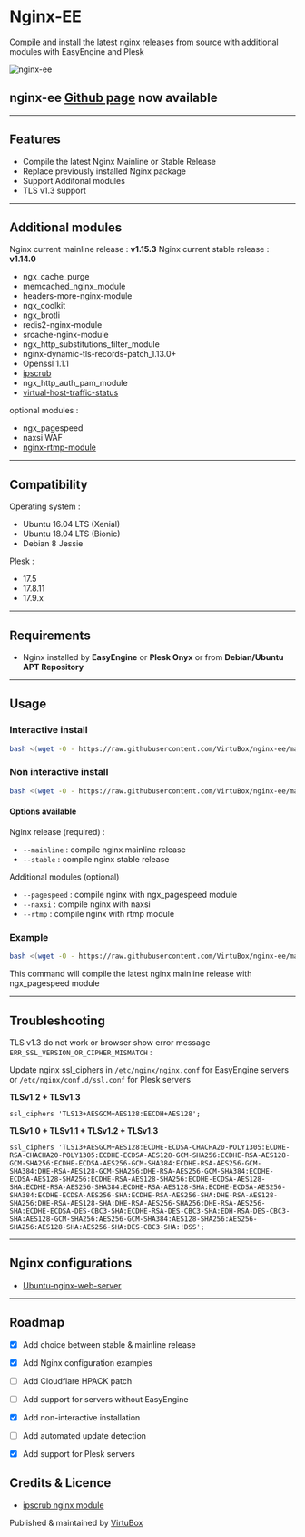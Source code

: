 # Nginx-EE

Compile and install the latest nginx releases from source with additional modules with EasyEngine and Plesk

![nginx-ee](https://raw.githubusercontent.com/VirtuBox/nginx-ee/master/nginx-ee.png)

## nginx-ee [Github page](https://virtubox.github.io/nginx-ee/) now available

---

## Features

* Compile the latest Nginx Mainline or Stable Release
* Replace previously installed Nginx package
* Support Additonal modules
* TLS v1.3 support

---

## Additional modules

Nginx current mainline release : **v1.15.3**
Nginx current stable release : **v1.14.0**

* ngx_cache_purge
* memcached_nginx_module
* headers-more-nginx-module
* ngx_coolkit
* ngx_brotli
* redis2-nginx-module
* srcache-nginx-module
* ngx_http_substitutions_filter_module
* nginx-dynamic-tls-records-patch_1.13.0+
* Openssl 1.1.1
* [ipscrub](http://www.ipscrub.org/)
* ngx_http_auth_pam_module
* [virtual-host-traffic-status](https://github.com/vozlt/nginx-module-vts)

optional modules :

* ngx_pagespeed
* naxsi WAF
* [nginx-rtmp-module](https://github.com/arut/nginx-rtmp-module)

---

## Compatibility

Operating system :

* Ubuntu 16.04 LTS (Xenial)
* Ubuntu 18.04 LTS (Bionic)
* Debian 8 Jessie

Plesk :

* 17.5
* 17.8.11
* 17.9.x

---

## Requirements

* Nginx installed by **EasyEngine** or **Plesk Onyx** or from **Debian/Ubuntu APT Repository**

---

## Usage

### Interactive install

```bash
bash <(wget -O - https://raw.githubusercontent.com/VirtuBox/nginx-ee/master/nginx-build.sh)
```

### Non interactive install

```bash
bash <(wget -O - https://raw.githubusercontent.com/VirtuBox/nginx-ee/master/nginx-build.sh) [options] ...
```

#### Options available

Nginx release (required) :
* `--mainline` : compile nginx mainline release
* `--stable` : compile nginx stable release

Additional modules (optional)
* `--pagespeed` : compile nginx with ngx_pagespeed module
* `--naxsi` : compile nginx with naxsi
* `--rtmp` : compile nginx with rtmp module

### Example

```bash
bash <(wget -O - https://raw.githubusercontent.com/VirtuBox/nginx-ee/master/nginx-build.sh) --mainline --pagespeed
```

This command will compile the latest nginx mainline release with ngx_pagespeed module

---

## Troubleshooting

TLS v1.3 do not work or browser show error message `ERR_SSL_VERSION_OR_CIPHER_MISMATCH` :

Update nginx ssl_ciphers in `/etc/nginx/nginx.conf` for EasyEngine servers or `/etc/nginx/conf.d/ssl.conf` for Plesk servers

**TLSv1.2 + TLSv1.3**

```nginx
ssl_ciphers 'TLS13+AESGCM+AES128:EECDH+AES128';
```

**TLSv1.0 + TLSv1.1 + TLSv1.2 + TLSv1.3**

```nginx
ssl_ciphers 'TLS13+AESGCM+AES128:ECDHE-ECDSA-CHACHA20-POLY1305:ECDHE-RSA-CHACHA20-POLY1305:ECDHE-ECDSA-AES128-GCM-SHA256:ECDHE-RSA-AES128-GCM-SHA256:ECDHE-ECDSA-AES256-GCM-SHA384:ECDHE-RSA-AES256-GCM-SHA384:DHE-RSA-AES128-GCM-SHA256:DHE-RSA-AES256-GCM-SHA384:ECDHE-ECDSA-AES128-SHA256:ECDHE-RSA-AES128-SHA256:ECDHE-ECDSA-AES128-SHA:ECDHE-RSA-AES256-SHA384:ECDHE-RSA-AES128-SHA:ECDHE-ECDSA-AES256-SHA384:ECDHE-ECDSA-AES256-SHA:ECDHE-RSA-AES256-SHA:DHE-RSA-AES128-SHA256:DHE-RSA-AES128-SHA:DHE-RSA-AES256-SHA256:DHE-RSA-AES256-SHA:ECDHE-ECDSA-DES-CBC3-SHA:ECDHE-RSA-DES-CBC3-SHA:EDH-RSA-DES-CBC3-SHA:AES128-GCM-SHA256:AES256-GCM-SHA384:AES128-SHA256:AES256-SHA256:AES128-SHA:AES256-SHA:DES-CBC3-SHA:!DSS';
```

---

## Nginx configurations

* [Ubuntu-nginx-web-server](https://github.com/VirtuBox/ubuntu-nginx-web-server/tree/master/etc/nginx)

---

## Roadmap

* [x] Add choice between stable & mainline release
* [x] Add Nginx configuration examples
* [ ] Add Cloudflare HPACK patch
* [ ] Add support for servers without EasyEngine
* [x] Add non-interactive installation
* [ ] Add automated update detection
* [x] Add support for Plesk servers


## Credits & Licence

* [ipscrub nginx module](http://ipscrub.org/)

Published & maintained by <a href="https://virtubox.net" title="VirtuBox">VirtuBox</a>